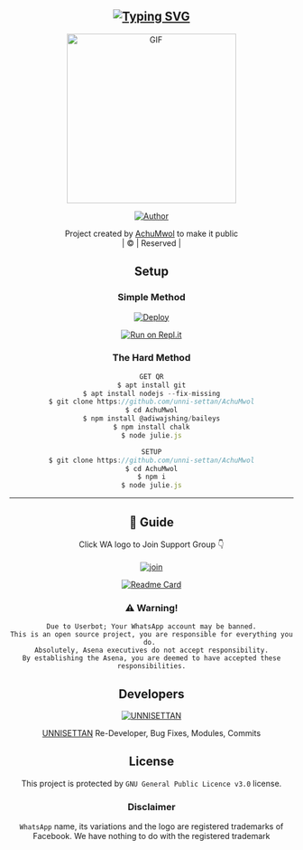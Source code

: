 <div align="center">

## [![Typing SVG](https://readme-typing-svg.herokuapp.com?font=Lemon+milk&color=F70000&lines=Welcome+to+AchuMwol+WA+Bot+repo;Created+by+unni;This+is+a+Bgm+stickerbot;With+more+features)](https://git.io/typing-svg)

 </a>
</p>
<div align="center">
  <p align="center">
<img src="https://i.imgur.com/EmslkJh.jpeg" alt="GIF" width="300" height="300"/>
</p>
  <p align="center">
<a href="https://github.com/unni-settan"><img title="Author" src="https://img.shields.io/badge/Author-unni-settan/Achumwol?color=blue&style=for-the-badge&logo=whatsapp"></a>
</p>
</div>
<p align="center">
Project created by <a href="https://github.com/unni-settan">AchuMwol</a> to make it public
    <br>
       | © |
        Reserved |
    <br> 
</p>

## Setup
<div align="center"> 



  ### Simple Method
  
[![Deploy](https://www.herokucdn.com/deploy/button.svg)](https://heroku.com/deploy?template=https://github.com/unni-settan/AchuMwol) 
  
[![Run on Repl.it](https://repl.it/badge/github/quiec/whatsAlfa)](https://replit.com/@Farhandqz/JulieMwol)
  
### The Hard Method
```js
GET QR
$ apt install git
$ apt install nodejs --fix-missing
$ git clone https://github.com/unni-settan/AchuMwol
$ cd AchuMwol
$ npm install @adiwajshing/baileys
$ npm install chalk
$ node julie.js
```
      
```js
SETUP
$ git clone https://github.com/unni-settan/AchuMwol
$ cd AchuMwol
$ npm i
$ node julie.js
```

----

## 📢 Guide
Click WA logo to Join Support Group 👇
    <br>
<br>
  [![join](https://github.com/Alien-alfa/PublicBot/blob/main/wlogo.svg.png)](https://chat.whatsapp.com/IZpBarScQLP5ZaCqe53ZiB)
  <div align="center">
       
  [![Readme Card](https://github-readme-stats.vercel.app/api/pin/?username=farhan-dqz&repo=Julie-Mwol&theme=nightowl)](https://github.com/farhan-dqz/Julie-Mwol)
  </div>
    
### ⚠️ Warning! 
```
Due to Userbot; Your WhatsApp account may be banned.
This is an open source project, you are responsible for everything you do. 
Absolutely, Asena executives do not accept responsibility.
By establishing the Asena, you are deemed to have accepted these responsibilities.
```

## Developers
  <div align="center">
    
   [![UNNISETTAN](https://github.com/unni-settan.png?size=100)](https://github.com/unni-settan)  

 [UNNISETTAN](https://github.com/unni-settan) 
Re-Developer, Bug Fixes, Modules, Commits 
  </div>
    


## License
This project is protected by `GNU General Public Licence v3.0` license.

### Disclaimer
`WhatsApp` name, its variations and the logo are registered trademarks of Facebook. We have nothing to do with the registered trademark
